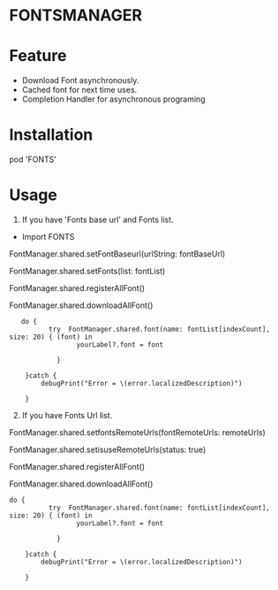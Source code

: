 # FONTSMANAGER 
   
# Feature
   * Download Font asynchronously.
   * Cached font for next time uses.
   * Completion Handler for asynchronous programing
   
# Installation
   pod 'FONTS'

# Usage

  1. If you have 'Fonts base url' and Fonts list.

  * Import FONTS   

   FontManager.shared.setFontBaseurl(urlString: fontBaseUrl)
   
   FontManager.shared.setFonts(list: fontList)
   
   FontManager.shared.registerAllFont()
   
   FontManager.shared.downloadAllFont()
   
       do {
              try  FontManager.shared.font(name: fontList[indexCount], size: 20) { (font) in
                     yourLabel?.font = font

                }

        }catch {
            debugPrint("Error = \(error.localizedDescription)")

        }
        
        
 2. If you have Fonts Url list.
 
 FontManager.shared.setfontsRemoteUrls(fontRemoteUrls: remoteUrls)
 
 FontManager.shared.setisuseRemoteUrls(status: true)
 
 FontManager.shared.registerAllFont()
 
 FontManager.shared.downloadAllFont()
 
    do {
              try  FontManager.shared.font(name: fontList[indexCount], size: 20) { (font) in
                     yourLabel?.font = font

                }

        }catch {
            debugPrint("Error = \(error.localizedDescription)")

        }
        
        
        
